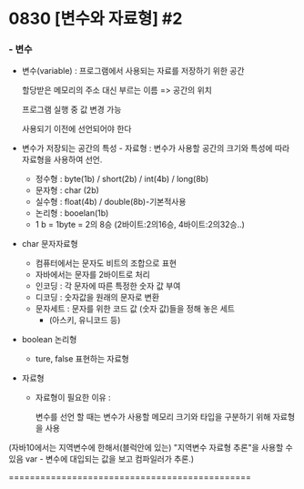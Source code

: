 # 0830 [변수와 자료형] #2

### - 변수

- 변수(variable) : 프로그램에서 사용되는 자료를 저장하기 위한 공간

  할당받은 메모리의 주소 대신 부르는 이름 => 공간의 위치

  프로그램 실행 중 값 변경 가능

  사용되기 이전에 선언되어야 한다


- 변수가 저장되는 공간의 특성 - 자료형
  : 변수가 사용할 공간의 크기와 특성에 따라 자료형을 사용하여 선언.
    - 정수형 : byte(1b) / short(2b) / int(4b) / long(8b)
    - 문자형 : char (2b)
    - 실수형 : float(4b) / double(8b)-기본적사용
    - 논리형 : booelan(1b)
    - 1 b = 1byte = 2의 8승 (2바이트:2의16승, 4바이트:2의32승..)


- char 문자자료형
  - 컴퓨터에서는 문자도 비트의 조합으로 표현
  - 자바에서는 문자를 2바이트로 처리
  - 인코딩 : 각 문자에 따른 특정한 숫자 값 부여
  - 디코딩 : 숫자값을 원래의 문자로 변환
  - 문자세트 : 문자를 위한 코드 값 (숫자 값)들을 정해 놓은 세트
    - (아스키, 유니코드 등)   


- boolean 논리형
  - ture, false 표현하는 자료형


- 자료형
  - 자료형이 필요한 이유 : 
  
    변수를 선언 할 때는 변수가 사용할 메모리 크기와 타입을 구분하기 위해 자료형을 사용

(자바10에서는 지역변수에 한해서(블럭안에 있는) "지역변수 자료형 추론"을 사용할 수 있음
var - 변수에 대입되는 값을 보고 컴파일러가 추론.)


==============================================

